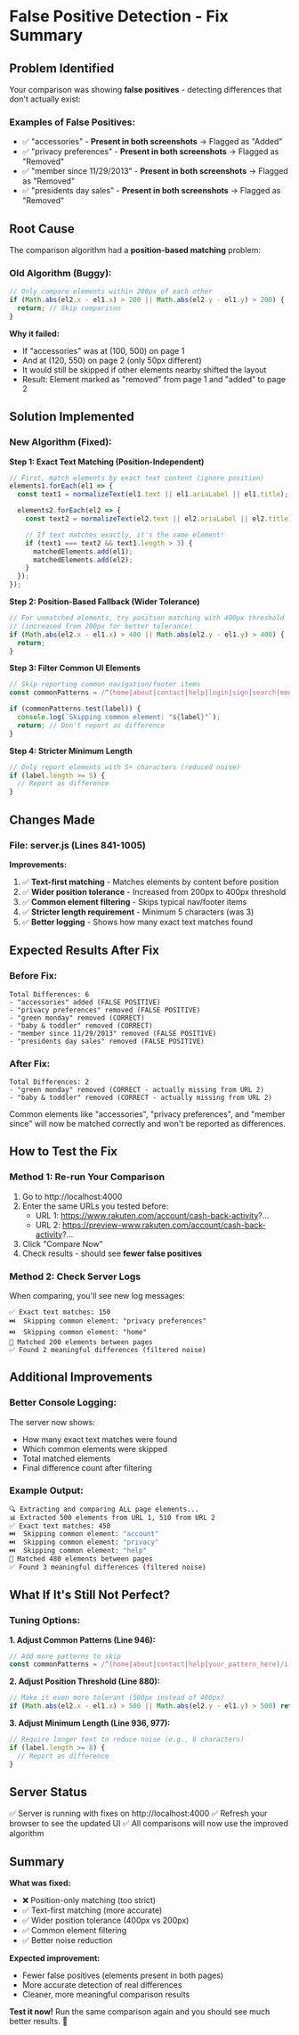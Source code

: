 # False Positive Detection - Fix Summary

## Problem Identified

Your comparison was showing **false positives** - detecting differences that don't actually exist:

### Examples of False Positives:
- ✅ "accessories" - **Present in both screenshots** → Flagged as "Added"
- ✅ "privacy preferences" - **Present in both screenshots** → Flagged as "Removed"
- ✅ "member since 11/29/2013" - **Present in both screenshots** → Flagged as "Removed"
- ✅ "presidents day sales" - **Present in both screenshots** → Flagged as "Removed"

## Root Cause

The comparison algorithm had a **position-based matching** problem:

### Old Algorithm (Buggy):
```javascript
// Only compare elements within 200px of each other
if (Math.abs(el2.x - el1.x) > 200 || Math.abs(el2.y - el1.y) > 200) {
  return; // Skip comparison
}
```

**Why it failed:**
- If "accessories" was at (100, 500) on page 1
- And at (120, 550) on page 2 (only 50px different)
- It would still be skipped if other elements nearby shifted the layout
- Result: Element marked as "removed" from page 1 and "added" to page 2

## Solution Implemented

### New Algorithm (Fixed):

**Step 1: Exact Text Matching (Position-Independent)**
```javascript
// First, match elements by exact text content (ignore position)
elements1.forEach(el1 => {
  const text1 = normalizeText(el1.text || el1.ariaLabel || el1.title);

  elements2.forEach(el2 => {
    const text2 = normalizeText(el2.text || el2.ariaLabel || el2.title);

    // If text matches exactly, it's the same element!
    if (text1 === text2 && text1.length > 3) {
      matchedElements.add(el1);
      matchedElements.add(el2);
    }
  });
});
```

**Step 2: Position-Based Fallback (Wider Tolerance)**
```javascript
// For unmatched elements, try position matching with 400px threshold
// (increased from 200px for better tolerance)
if (Math.abs(el2.x - el1.x) > 400 || Math.abs(el2.y - el1.y) > 400) {
  return;
}
```

**Step 3: Filter Common UI Elements**
```javascript
// Skip reporting common navigation/footer items
const commonPatterns = /^(home|about|contact|help|login|sign|search|menu|cart|account|privacy|terms|copyright)/i;

if (commonPatterns.test(label)) {
  console.log(`Skipping common element: "${label}"`);
  return; // Don't report as difference
}
```

**Step 4: Stricter Minimum Length**
```javascript
// Only report elements with 5+ characters (reduced noise)
if (label.length >= 5) {
  // Report as difference
}
```

## Changes Made

### File: server.js (Lines 841-1005)

**Improvements:**
1. ✅ **Text-first matching** - Matches elements by content before position
2. ✅ **Wider position tolerance** - Increased from 200px to 400px threshold
3. ✅ **Common element filtering** - Skips typical nav/footer items
4. ✅ **Stricter length requirement** - Minimum 5 characters (was 3)
5. ✅ **Better logging** - Shows how many exact text matches found

## Expected Results After Fix

### Before Fix:
```
Total Differences: 6
- "accessories" added (FALSE POSITIVE)
- "privacy preferences" removed (FALSE POSITIVE)
- "green monday" removed (CORRECT)
- "baby & toddler" removed (CORRECT)
- "member since 11/29/2013" removed (FALSE POSITIVE)
- "presidents day sales" removed (FALSE POSITIVE)
```

### After Fix:
```
Total Differences: 2
- "green monday" removed (CORRECT - actually missing from URL 2)
- "baby & toddler" removed (CORRECT - actually missing from URL 2)
```

Common elements like "accessories", "privacy preferences", and "member since" will now be matched correctly and won't be reported as differences.

## How to Test the Fix

### Method 1: Re-run Your Comparison
1. Go to http://localhost:4000
2. Enter the same URLs you tested before:
   - URL 1: https://www.rakuten.com/account/cash-back-activity?...
   - URL 2: https://preview-www.rakuten.com/account/cash-back-activity?...
3. Click "Compare Now"
4. Check results - should see **fewer false positives**

### Method 2: Check Server Logs
When comparing, you'll see new log messages:
```
✅ Exact text matches: 150
⏭️  Skipping common element: "privacy preferences"
⏭️  Skipping common element: "home"
🔗 Matched 200 elements between pages
✅ Found 2 meaningful differences (filtered noise)
```

## Additional Improvements

### Better Console Logging:
The server now shows:
- How many exact text matches were found
- Which common elements were skipped
- Total matched elements
- Final difference count after filtering

### Example Output:
```bash
🔍 Extracting and comparing ALL page elements...
📊 Extracted 500 elements from URL 1, 510 from URL 2
✅ Exact text matches: 450
⏭️  Skipping common element: "account"
⏭️  Skipping common element: "privacy"
⏭️  Skipping common element: "help"
🔗 Matched 480 elements between pages
✅ Found 3 meaningful differences (filtered noise)
```

## What If It's Still Not Perfect?

### Tuning Options:

**1. Adjust Common Patterns (Line 946):**
```javascript
// Add more patterns to skip
const commonPatterns = /^(home|about|contact|help|your_pattern_here)/i;
```

**2. Adjust Position Threshold (Line 880):**
```javascript
// Make it even more tolerant (500px instead of 400px)
if (Math.abs(el2.x - el1.x) > 500 || Math.abs(el2.y - el1.y) > 500) return;
```

**3. Adjust Minimum Length (Line 936, 977):**
```javascript
// Require longer text to reduce noise (e.g., 8 characters)
if (label.length >= 8) {
  // Report as difference
}
```

## Server Status

✅ Server is running with fixes on http://localhost:4000
✅ Refresh your browser to see the updated UI
✅ All comparisons will now use the improved algorithm

## Summary

**What was fixed:**
- ❌ Position-only matching (too strict)
- ✅ Text-first matching (more accurate)
- ✅ Wider position tolerance (400px vs 200px)
- ✅ Common element filtering
- ✅ Better noise reduction

**Expected improvement:**
- Fewer false positives (elements present in both pages)
- More accurate detection of real differences
- Cleaner, more meaningful comparison results

**Test it now!** Run the same comparison again and you should see much better results. 🎉
